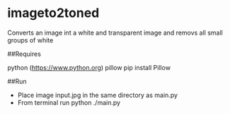 # imageto2toned
Converts an image int a white and transparent image and removs all small groups of white

##Requires

python (https://www.python.org)
pillow 
    pip install Pillow

##Run

*   Place image input.jpg in the same directory as main.py
*   From terminal run
        python ./main.py  
